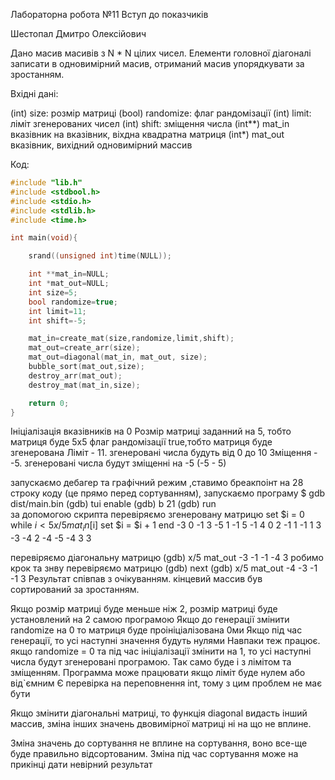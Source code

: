 Лабораторна робота №11 Вступ до показчиків

Шестопал Дмитро Олексійович

 Дано масив масивів з N * N цілих чисел. Елементи головної діагоналі записати в одновимірний масив, отриманий масив упорядкувати за зростанням.

Вхідні дані:

(int) size: розмір матриці
(bool) randomize: флаг рандомізації
(int) limit: ліміт згенерованих чисел
(int) shift: зміщення числа
(int**) mat_in вказівник на вказівник, віхдна квадратна матриця 
(int*) mat_out вказівник, вихідний одновимірний массив

Код:
```c
#include "lib.h"
#include <stdbool.h>
#include <stdio.h>
#include <stdlib.h>
#include <time.h>

int main(void){

    srand((unsigned int)time(NULL));

    int **mat_in=NULL;
    int *mat_out=NULL;
    int size=5;
    bool randomize=true;
    int limit=11;
    int shift=-5;

    mat_in=create_mat(size,randomize,limit,shift);
    mat_out=create_arr(size);
    mat_out=diagonal(mat_in, mat_out, size);
    bubble_sort(mat_out,size);
    destroy_arr(mat_out);
    destroy_mat(mat_in,size);

    return 0;
}
```
Ініціалізація вказівників на 0
Розмір матриці заданний на 5, тобто матриця буде 5х5
флаг рандомізації true,тобто матриця буде згенерована
Ліміт - 11. згенеровані числа будуть від 0 до 10
Зміщення - -5. згенеровані числа будут зміщенні на -5 (-5 - 5)

запускаємо дебагер та графічний режим ,ставимо бреакпоінт на 28 строку коду (це прямо перед сортуванням), запускаємо програму
$ gdb dist/main.bin
(gdb) tui enable
(gdb) b 21
(gdb) run  
за допомогою скрипта перевіряємо згенеровану матрицю
set $i = 0
while $i < 5
    x/5 mat_in[$i]
    set $i = $i + 1
end
-3 0 -1 3 -5
1 -1 5 -1 4
0 2 -1 1 -1
1 3 -3 -4 2
-4 -5 -4 3 3

перевіряємо діагональну матрицю
(gdb) x/5 mat_out
-3 -1 -1 -4 3
робимо крок та знву перевіряємо матрицю
(gdb) next
(gdb) x/5 mat_out
-4 -3 -1 -1 3
Результат співпав з очікуванням. кінцевий массив був сортирований за зростанням.

Якщо розмір матриці буде меньше ніж 2, розмір матриці буде установлений на 2 самою програмою
Якщо до генерації змінити randomize на 0 то матриця буде проініціалізована 0ми
Якщо під час генерації, то усі наступні значення будуть нулями
Навпаки теж працює. якщо randomize = 0 та під час ініціалізації змінити на 1, то  усі наступні числа будут згенеровані програмою.
Так само буде і з лімітом та зміщенням.
Программа може працювати якщо ліміт буде нулем або від`ємним
Є перевірка на переповнення int, тому з цим проблем не має бути

Якщо змінити діагональні матриці, то функція diagonal видасть інший массив, зміна інших значень двовимірної матриці ні на що не вплине.

Зміна значень до сортування не вплине на сортування, воно все-ще буде правильно відсортованим.
Зміна під час сортування може на прикінці дати невірний результат
